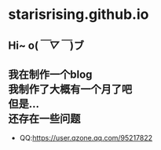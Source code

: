 # starisrising.github.io
## Hi~ o(*￣▽￣*)ブ ##
我在制作一个blog  
我制作了大概有一个月了吧  
但是...  
还存在一些问题 
------
- QQ:https://user.qzone.qq.com/95217822

